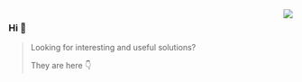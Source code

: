 <img align="right" src="https://github-readme-stats.vercel.app/api?username=vasyok28&show_icons=true&hide_title=false&theme=dracula" />

### Hi 👋

> Looking for interesting and useful solutions?
>
> They are here 👇
